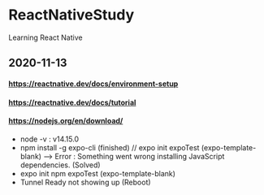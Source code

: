 # ReactNativeStudy
Learning React Native

## 2020-11-13
#### https://reactnative.dev/docs/environment-setup
#### https://reactnative.dev/docs/tutorial
#### https://nodejs.org/en/download/
- node -v : v14.15.0
- npm install -g expo-cli (finished)
// expo init expoTest (expo-template-blank) --> Error : Something went wrong installing JavaScript dependencies. (Solved)
- expo init npm expoTest (expo-template-blank)
- Tunnel Ready not showing up (Reboot)
